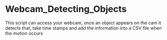 # Webcam_Detecting_Objects


This script can access your webcam, once an object appears on the cam it detects that, take time stamps and add the information into a CSV file when the motion occurs
